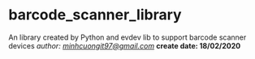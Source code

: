 # barcode_scanner_library
An library created by Python and evdev lib to support barcode scanner devices
*author: minhcuongit97@gmail.com*
**create date: 18/02/2020**